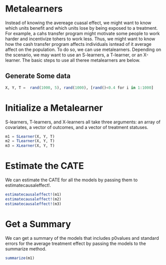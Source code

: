 # Metalearners
Instead of knowing the avereage cuasal effect, we might want to know which units benefit and 
which units lose by being exposed to a treatment. For example, a cahs transfer program might 
motivate some people to work harder and incentivize tohers to work less. Thus, we might want 
to know how the cash transfer program affects individuals isntead of it average affect on 
the population. To do so, we can use metalearners. Depending on the scenario, we may want to 
use an S-learners, a T-learner, or an X-learner. The basic steps to use all theree 
metalearners are below.

## Generate Some data
```julia
X, Y, T =  rand(1000, 5), rand(1000), [rand()<0.4 for i in 1:1000]
```

# Initialize a Metalearner
S-learners, T-learners, and X-learners all take three arguments: an array of covariates, a 
vector of outcomes, and a vector of treatment statuses.
```julia
m1 = SLearner(X, Y, T)
m2 = TLearner(X, Y, T)
m3 = XLearner(X, Y, T)
```

# Estimate the CATE
We can estimate the CATE for all the models by passing them to estimatecausaleffect!.
```julia
estimatecausaleffect!(m1)
estimatecausaleffect!(m2)
estimatecausaleffect!(m3)
```

# Get a Summary
We can get a summary of the models that includes p0values and standard errors for the 
average treatment effect by passing the models to the summarize method.
```julia
summarize(m1)
```